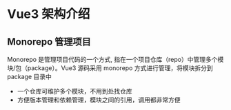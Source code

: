 # Vue3 架构介绍

## Monorepo 管理项目

Monorepo 是管理项目代码的一个方式, 指在一个项目仓库（repo）中管理多个模块/包（package）。Vue3 源码采用 monorepo 方式进行管理，将模块拆分到 package 目录中

- 一个仓库可维护多个模块，不用到处找仓库
- 方便版本管理和依赖管理，模块之间的引用，调用都非常方便
